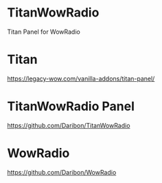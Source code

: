 # TitanWowRadio
Titan Panel for WowRadio

# Titan
https://legacy-wow.com/vanilla-addons/titan-panel/

# TitanWowRadio Panel
https://github.com/Daribon/TitanWowRadio

# WowRadio
https://github.com/Daribon/WowRadio
